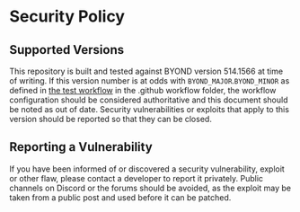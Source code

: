 # Security Policy

## Supported Versions

This repository is built and tested against BYOND version 514.1566 at time of writing. If this version number is at odds with `BYOND_MAJOR`.`BYOND_MINOR` as defined in [the test workflow](https://github.com/NebulaSS13/Nebula/blob/dev/.github/workflows/test.yml#L11) in the .github workflow folder, the workflow configuration should be considered authoritative and this document should be noted as out of date. Security vulnerabilities or exploits that apply to this version should be reported so that they can be closed.

## Reporting a Vulnerability

If you have been informed of or discovered a security vulnerability, exploit or other flaw, please contact a developer to report it privately. Public channels on Discord or the forums should be avoided, as the exploit may be taken from a public post and used before it can be patched.
